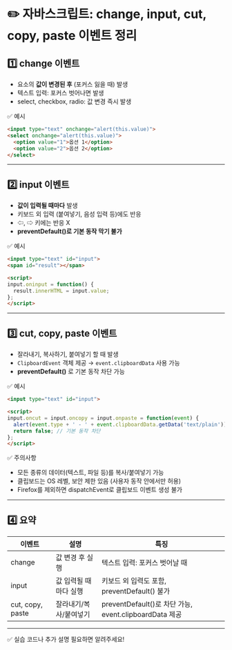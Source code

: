 
# ✏️ 자바스크립트: change, input, cut, copy, paste 이벤트 정리

## 1️⃣ change 이벤트

- 요소의 **값이 변경된 후** (포커스 잃을 때) 발생
- 텍스트 입력: 포커스 벗어나면 발생
- select, checkbox, radio: 값 변경 즉시 발생

✅ 예시
```html
<input type="text" onchange="alert(this.value)">
<select onchange="alert(this.value)">
  <option value="1">옵션 1</option>
  <option value="2">옵션 2</option>
</select>
```

---

## 2️⃣ input 이벤트

- **값이 입력될 때마다** 발생
- 키보드 외 입력 (붙여넣기, 음성 입력 등)에도 반응
- ⇦, ⇨ 키에는 반응 X
- **preventDefault()로 기본 동작 막기 불가**

✅ 예시
```html
<input type="text" id="input">
<span id="result"></span>

<script>
input.oninput = function() {
  result.innerHTML = input.value;
};
</script>
```

---

## 3️⃣ cut, copy, paste 이벤트

- 잘라내기, 복사하기, 붙여넣기 할 때 발생
- `ClipboardEvent` 객체 제공 → `event.clipboardData` 사용 가능
- **preventDefault()** 로 기본 동작 차단 가능

✅ 예시
```html
<input type="text" id="input">

<script>
input.oncut = input.oncopy = input.onpaste = function(event) {
  alert(event.type + ' - ' + event.clipboardData.getData('text/plain'));
  return false; // 기본 동작 차단
};
</script>
```

✅ 주의사항
- 모든 종류의 데이터(텍스트, 파일 등)를 복사/붙여넣기 가능
- 클립보드는 OS 레벨, 보안 제한 있음 (사용자 동작 안에서만 허용)
- Firefox를 제외하면 dispatchEvent로 클립보드 이벤트 생성 불가

---

## 4️⃣ 요약

| 이벤트 | 설명 | 특징 |
|--------|-------|------|
| change | 값 변경 후 실행 | 텍스트 입력: 포커스 벗어날 때 |
| input | 값 입력될 때마다 실행 | 키보드 외 입력도 포함, preventDefault() 불가 |
| cut, copy, paste | 잘라내기/복사/붙여넣기 | preventDefault()로 차단 가능, event.clipboardData 제공 |

---

✅ 실습 코드나 추가 설명 필요하면 알려주세요!

